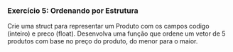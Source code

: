 ### **Exercício 5: Ordenando por Estrutura**

Crie uma struct para representar um Produto com os campos codigo (inteiro) e preco (float). Desenvolva uma função que ordene um vetor de 5 produtos com base no preço do produto, do menor para o maior.